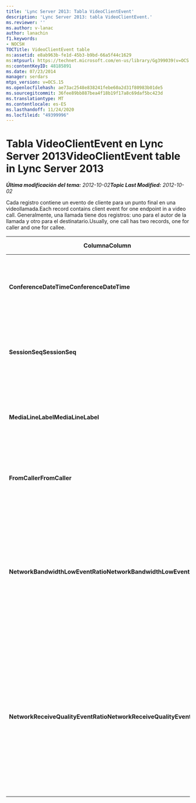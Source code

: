 ```yaml
---
title: 'Lync Server 2013: Tabla VideoClientEvent'
description: 'Lync Server 2013: tabla VideoClientEvent.'
ms.reviewer: ''
ms.author: v-lanac
author: lanachin
f1.keywords:
- NOCSH
TOCTitle: VideoClientEvent table
ms:assetid: e8ab963b-fe1d-45b3-b9bd-66a5f44c1629
ms:mtpsurl: https://technet.microsoft.com/en-us/library/Gg399039(v=OCS.15)
ms:contentKeyID: 48185891
ms.date: 07/23/2014
manager: serdars
mtps_version: v=OCS.15
ms.openlocfilehash: ae73ac2548e838241febe60a2d31f80983b01de5
ms.sourcegitcommit: 36fee89bb887bea4f18b19f17a8c69daf5bc423d
ms.translationtype: MT
ms.contentlocale: es-ES
ms.lasthandoff: 11/24/2020
ms.locfileid: "49399996"
---
```

# <a name="videoclientevent-table-in-lync-server-2013"></a><span data-ttu-id="32d71-103">Tabla VideoClientEvent en Lync Server 2013</span><span class="sxs-lookup"><span data-stu-id="32d71-103">VideoClientEvent table in Lync Server 2013</span></span>

<div data-xmlns="http://www.w3.org/1999/xhtml">

<div class="topic" data-xmlns="http://www.w3.org/1999/xhtml" data-msxsl="urn:schemas-microsoft-com:xslt" data-cs="https://msdn.microsoft.com/">

<div data-asp="https://msdn2.microsoft.com/asp">



</div>

<div id="mainSection">

<div id="mainBody"><span data-ttu-id="32d71-104">

<span> </span></span><span class="sxs-lookup"><span data-stu-id="32d71-104">

<span> </span></span></span>

<span data-ttu-id="32d71-105">_**Última modificación del tema:** 2012-10-02_</span><span class="sxs-lookup"><span data-stu-id="32d71-105">_**Topic Last Modified:** 2012-10-02_</span></span>

<span data-ttu-id="32d71-106">Cada registro contiene un evento de cliente para un punto final en una videollamada.</span><span class="sxs-lookup"><span data-stu-id="32d71-106">Each record contains client event for one endpoint in a video call.</span></span> <span data-ttu-id="32d71-107">Generalmente, una llamada tiene dos registros: uno para el autor de la llamada y otro para el destinatario.</span><span class="sxs-lookup"><span data-stu-id="32d71-107">Usually, one call has two records, one for caller and one for callee.</span></span>


<table>
<colgroup>
<col style="width: 25%" />
<col style="width: 25%" />
<col style="width: 25%" />
<col style="width: 25%" />
</colgroup>
<thead>
<tr class="header">
<th><span data-ttu-id="32d71-108"><strong>Columna</strong></span><span class="sxs-lookup"><span data-stu-id="32d71-108"><strong>Column</strong></span></span></th>
<th><span data-ttu-id="32d71-109"><strong>Tipo de datos</strong></span><span class="sxs-lookup"><span data-stu-id="32d71-109"><strong>Data Type</strong></span></span></th>
<th><span data-ttu-id="32d71-110"><strong>Clave o índice</strong></span><span class="sxs-lookup"><span data-stu-id="32d71-110"><strong>Key/Index</strong></span></span></th>
<th><span data-ttu-id="32d71-111"><strong>Detalles</strong></span><span class="sxs-lookup"><span data-stu-id="32d71-111"><strong>Details</strong></span></span></th>
</tr>
</thead>
<tbody>
<tr class="odd">
<td><p><span data-ttu-id="32d71-112"><strong>ConferenceDateTime</strong></span><span class="sxs-lookup"><span data-stu-id="32d71-112"><strong>ConferenceDateTime</strong></span></span></p></td>
<td><p><span data-ttu-id="32d71-113">datetime</span><span class="sxs-lookup"><span data-stu-id="32d71-113">datetime</span></span></p></td>
<td><p><span data-ttu-id="32d71-114">Primary</span><span class="sxs-lookup"><span data-stu-id="32d71-114">Primary</span></span></p></td>
<td><p><span data-ttu-id="32d71-115">Se hace referencia a ellos desde la <a href="lync-server-2013-medialine-table.md">tabla MediaLine en Lync Server 2013</a>.</span><span class="sxs-lookup"><span data-stu-id="32d71-115">Referenced from the <a href="lync-server-2013-medialine-table.md">MediaLine table in Lync Server 2013</a>.</span></span></p></td>
</tr>
<tr class="even">
<td><p><span data-ttu-id="32d71-116"><strong>SessionSeq</strong></span><span class="sxs-lookup"><span data-stu-id="32d71-116"><strong>SessionSeq</strong></span></span></p></td>
<td><p><span data-ttu-id="32d71-117">int</span><span class="sxs-lookup"><span data-stu-id="32d71-117">int</span></span></p></td>
<td><p><span data-ttu-id="32d71-118">Primary</span><span class="sxs-lookup"><span data-stu-id="32d71-118">Primary</span></span></p></td>
<td><p><span data-ttu-id="32d71-119">Se hace referencia a ellos desde la <a href="lync-server-2013-medialine-table.md">tabla MediaLine en Lync Server 2013</a>.</span><span class="sxs-lookup"><span data-stu-id="32d71-119">Referenced from the <a href="lync-server-2013-medialine-table.md">MediaLine table in Lync Server 2013</a>.</span></span></p></td>
</tr>
<tr class="odd">
<td><p><span data-ttu-id="32d71-120"><strong>MediaLineLabel</strong></span><span class="sxs-lookup"><span data-stu-id="32d71-120"><strong>MediaLineLabel</strong></span></span></p></td>
<td><p><span data-ttu-id="32d71-121">tinyint</span><span class="sxs-lookup"><span data-stu-id="32d71-121">tinyint</span></span></p></td>
<td><p><span data-ttu-id="32d71-122">Primary</span><span class="sxs-lookup"><span data-stu-id="32d71-122">Primary</span></span></p></td>
<td><p><span data-ttu-id="32d71-123">Se hace referencia a ellos desde la <a href="lync-server-2013-medialine-table.md">tabla MediaLine en Lync Server 2013</a>.</span><span class="sxs-lookup"><span data-stu-id="32d71-123">Referenced from the <a href="lync-server-2013-medialine-table.md">MediaLine table in Lync Server 2013</a>.</span></span></p></td>
</tr>
<tr class="even">
<td><p><span data-ttu-id="32d71-124"><strong>FromCaller</strong></span><span class="sxs-lookup"><span data-stu-id="32d71-124"><strong>FromCaller</strong></span></span></p></td>
<td><p><span data-ttu-id="32d71-125">bit</span><span class="sxs-lookup"><span data-stu-id="32d71-125">bit</span></span></p></td>
<td><p><span data-ttu-id="32d71-126">Primary</span><span class="sxs-lookup"><span data-stu-id="32d71-126">Primary</span></span></p></td>
<td><p><span data-ttu-id="32d71-127">0: datos del destinatario de la llamada</span><span class="sxs-lookup"><span data-stu-id="32d71-127">0: Callee’s data</span></span></p>
<p><span data-ttu-id="32d71-128">1: datos del autor de la llamada</span><span class="sxs-lookup"><span data-stu-id="32d71-128">1: Caller’s data</span></span></p></td>
</tr>
<tr class="odd">
<td><p><span data-ttu-id="32d71-129"><strong>NetworkBandwidthLowEventRatio</strong></span><span class="sxs-lookup"><span data-stu-id="32d71-129"><strong>NetworkBandwidthLowEventRatio</strong></span></span></p></td>
<td></td>
<td><p> </p></td>
<td><p><span data-ttu-id="32d71-130">Porcentaje de sesión el evento LowBandwidth se activó por el estado "incorrecto".</span><span class="sxs-lookup"><span data-stu-id="32d71-130">Percentage of session the LowBandwidth event was fired for ‘Bad’ state.</span></span> <span data-ttu-id="32d71-131">El ancho de banda disponible es insuficiente para una experiencia de voz aceptable.</span><span class="sxs-lookup"><span data-stu-id="32d71-131">The available bandwidth is insufficient for an acceptable voice experience.</span></span></p></td>
</tr>
<tr class="even">
<td><p><span data-ttu-id="32d71-132"><strong>NetworkReceiveQualityEventRatio</strong></span><span class="sxs-lookup"><span data-stu-id="32d71-132"><strong>NetworkReceiveQualityEventRatio</strong></span></span></p></td>
<td></td>
<td><p> </p></td>
<td><p><span data-ttu-id="32d71-133">Porcentaje de sesión el evento ReceiveSendQuality se activó por el estado "incorrecto".</span><span class="sxs-lookup"><span data-stu-id="32d71-133">Percentage of session the ReceiveSendQuality event was fired for ‘Bad’ state.</span></span></p>
<p><span data-ttu-id="32d71-134">La calidad de la red en términos de vibración o pérdida de paquetes es grave y afecta la calidad de audio que se recibe.</span><span class="sxs-lookup"><span data-stu-id="32d71-134">Network quality in terms of jitter or packet loss is severe and impacts the quality of audio being received.</span></span></p></td>
</tr>
</tbody>
</table><span data-ttu-id="32d71-135">


</div>

<span> </span>

</div>

</div>

</span><span class="sxs-lookup"><span data-stu-id="32d71-135">


</div>

<span> </span>

</div>

</div>

</span></span></div>

